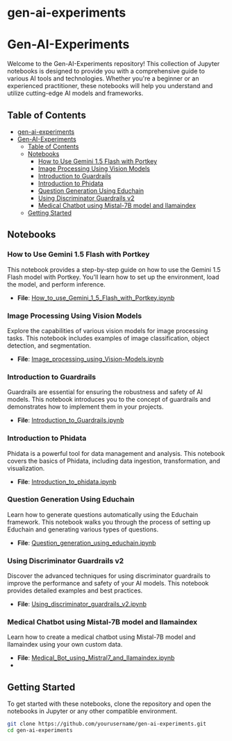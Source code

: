 # gen-ai-experiments

# Gen-AI-Experiments

Welcome to the Gen-AI-Experiments repository! This collection of Jupyter notebooks is designed to provide you with a comprehensive guide to various AI tools and technologies. Whether you're a beginner or an experienced practitioner, these notebooks will help you understand and utilize cutting-edge AI models and frameworks.

## Table of Contents

- [gen-ai-experiments](#gen-ai-experiments)
- [Gen-AI-Experiments](#gen-ai-experiments-1)
  - [Table of Contents](#table-of-contents)
  - [Notebooks](#notebooks)
    - [How to Use Gemini 1.5 Flash with Portkey](#how-to-use-gemini-15-flash-with-portkey)
    - [Image Processing Using Vision Models](#image-processing-using-vision-models)
    - [Introduction to Guardrails](#introduction-to-guardrails)
    - [Introduction to Phidata](#introduction-to-phidata)
    - [Question Generation Using Educhain](#question-generation-using-educhain)
    - [Using Discriminator Guardrails v2](#using-discriminator-guardrails-v2)
    - [Medical Chatbot using Mistal-7B model and llamaindex](#medical-chatbot-using-mistal-7b-model-and-llamaindex)
  - [Getting Started](#getting-started)

## Notebooks

### How to Use Gemini 1.5 Flash with Portkey

This notebook provides a step-by-step guide on how to use the Gemini 1.5 Flash model with Portkey. You'll learn how to set up the environment, load the model, and perform inference.

- **File**: [How_to_use_Gemini_1_5_Flash_with_Portkey.ipynb](How_to_use_Gemini_1_5_Flash_with_Portkey.ipynb)

### Image Processing Using Vision Models

Explore the capabilities of various vision models for image processing tasks. This notebook includes examples of image classification, object detection, and segmentation.

- **File**: [Image_processing_using_Vision-Models.ipynb](Image_processing_using_Vision-Models.ipynb)

### Introduction to Guardrails

Guardrails are essential for ensuring the robustness and safety of AI models. This notebook introduces you to the concept of guardrails and demonstrates how to implement them in your projects.

- **File**: [Introduction_to_Guardrails.ipynb](Introduction_to_Guardrails.ipynb)

### Introduction to Phidata

Phidata is a powerful tool for data management and analysis. This notebook covers the basics of Phidata, including data ingestion, transformation, and visualization.

- **File**: [Introduction_to_phidata.ipynb](Introduction_to_phidata.ipynb)

### Question Generation Using Educhain

Learn how to generate questions automatically using the Educhain framework. This notebook walks you through the process of setting up Educhain and generating various types of questions.

- **File**: [Question_generation_using_educhain.ipynb](Question_generation_using_educhain.ipynb)

### Using Discriminator Guardrails v2

Discover the advanced techniques for using discriminator guardrails to improve the performance and safety of your AI models. This notebook provides detailed examples and best practices.

- **File**: [Using_discriminator_guardrails_v2.ipynb](Using_discriminator_guardrails_v2.ipynb)

### Medical Chatbot using Mistal-7B model and llamaindex

Learn how to create a medical chatbot using Mistal-7B model and llamaindex using your own custom data.

- **File**: [Medical_Bot_using_Mistral7_and_llamaindex.ipynb](Medical_Bot_using_Mistral7_and_llamaindex.ipynb)
- 
## Getting Started

To get started with these notebooks, clone the repository and open the notebooks in Jupyter or any other compatible environment.

```bash
git clone https://github.com/yourusername/gen-ai-experiments.git
cd gen-ai-experiments



